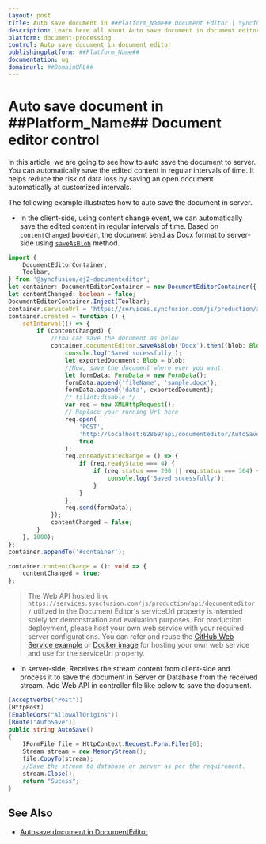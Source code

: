 ```yaml
---
layout: post
title: Auto save document in ##Platform_Name## Document Editor | Syncfusion
description: Learn here all about Auto save document in document editor in Syncfusion ##Platform_Name## Document editor control of Syncfusion Essential JS 2 and more.
platform: document-processing
control: Auto save document in document editor 
publishingplatform: ##Platform_Name##
documentation: ug
domainurl: ##DomainURL##
---
```


# Auto save document in ##Platform_Name## Document editor control

In this article, we are going to see how to auto save the document to server. You can automatically save the edited content in regular intervals of time. It helps reduce the risk of data loss by saving an open document automatically at customized intervals.

The following example illustrates how to auto save the document in server.

* In the client-side, using content change event, we can automatically save the edited content in regular intervals of time. Based on `contentChanged` boolean, the document send as Docx format to server-side using [`saveAsBlob`](https://ej2.syncfusion.com/javascript/documentation/api/document-editor#saveasblob) method.

```ts
import {
    DocumentEditorContainer,
    Toolbar,
} from '@syncfusion/ej2-documenteditor';
let container: DocumentEditorContainer = new DocumentEditorContainer({ enableToolbar: true, height: '590px' });
let contentChanged: boolean = false;
DocumentEditorContainer.Inject(Toolbar);
container.serviceUrl = 'https://services.syncfusion.com/js/production/api/documenteditor/';
container.created = function () {
    setInterval(() => {
        if (contentChanged) {
            //You can save the document as below
            container.documentEditor.saveAsBlob('Docx').then((blob: Blob) => {
                console.log('Saved sucessfully');
                let exportedDocument: Blob = blob;
                //Now, save the document where ever you want.
                let formData: FormData = new FormData();
                formData.append('fileName', 'sample.docx');
                formData.append('data', exportedDocument);
                /* tslint:disable */
                var req = new XMLHttpRequest();
                // Replace your running Url here
                req.open(
                    'POST',
                    'http://localhost:62869/api/documenteditor/AutoSave',
                    true
                );
                req.onreadystatechange = () => {
                    if (req.readyState === 4) {
                        if (req.status === 200 || req.status === 304) {
                            console.log('Saved sucessfully');
                        }
                    }
                };
                req.send(formData);
            });
            contentChanged = false;
        }
    }, 1000);
};
container.appendTo('#container');

container.contentChange = (): void => {
    contentChanged = true;
};
```

> The Web API hosted link `https://services.syncfusion.com/js/production/api/documenteditor/` utilized in the Document Editor's serviceUrl property is intended solely for demonstration and evaluation purposes. For production deployment, please host your own web service with your required server configurations. You can refer and reuse the [GitHub Web Service example](https://github.com/SyncfusionExamples/EJ2-DocumentEditor-WebServices) or [Docker image](https://hub.docker.com/r/syncfusion/word-processor-server) for hosting your own web service and use for the serviceUrl property.

* In server-side, Receives the stream content from client-side and process it to save the document in Server or Database from the received stream. Add Web API in controller file like below to save the document.

```c#
[AcceptVerbs("Post")]
[HttpPost]
[EnableCors("AllowAllOrigins")]
[Route("AutoSave")]
public string AutoSave()
{
    IFormFile file = HttpContext.Request.Form.Files[0];
    Stream stream = new MemoryStream();    
    file.CopyTo(stream);
    //Save the stream to database or server as per the requirement.
    stream.Close();
    return "Sucess";
}
```

## See Also
* [Autosave document in DocumentEditor](../how-to/auto-save-document-in-document-editor)
